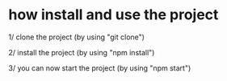 # how install and use the project

1/ clone the project (by using "git clone")

2/ install the project (by using "npm install")

3/ you can now start the project (by using "npm start")
